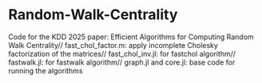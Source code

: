 # Random-Walk-Centrality
Code for the KDD 2025 paper: Efficient Algorithms for Computing Random Walk Centrality//
fast_chol_factor.m: apply incomplete Cholesky factorization of the matrices//
fast_chol_inv.jl: for fastchol algorithm//
fastwalk.jl: for fastwalk algorithm//
graph.jl and core.jl: base code for running the algorithms
